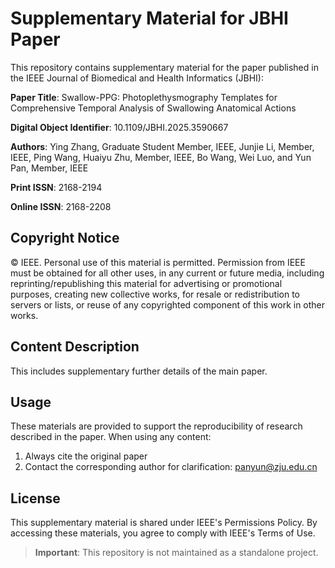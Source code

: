 # Supplementary Material for JBHI Paper

This repository contains supplementary material for the paper published in the IEEE Journal of Biomedical and Health Informatics (JBHI):

**Paper Title**: Swallow-PPG: Photoplethysmography Templates for Comprehensive Temporal Analysis of Swallowing Anatomical Actions

**Digital Object Identifier**: 10.1109/JBHI.2025.3590667

**Authors**: Ying Zhang, Graduate Student Member, IEEE, Junjie Li, Member, IEEE, Ping Wang, Huaiyu Zhu, Member, IEEE, Bo Wang, Wei Luo, and Yun Pan, Member, IEEE  

**Print ISSN**: 2168-2194

**Online ISSN**: 2168-2208

## Copyright Notice
© IEEE. Personal use of this material is permitted. Permission from IEEE must be obtained for all other uses, in any current or future media, including reprinting/republishing this material for advertising or promotional purposes, creating new collective works, for resale or redistribution to servers or lists, or reuse of any copyrighted component of this work in other works.

## Content Description
 This includes supplementary further details of the main paper.

## Usage
These materials are provided to support the reproducibility of research described in the paper. When using any content:
1. Always cite the original paper
2. Contact the corresponding author for clarification: panyun@zju.edu.cn

## License
This supplementary material is shared under IEEE's Permissions Policy. By accessing these materials, you agree to comply with IEEE's Terms of Use.

> **Important**: This repository is not maintained as a standalone project.
